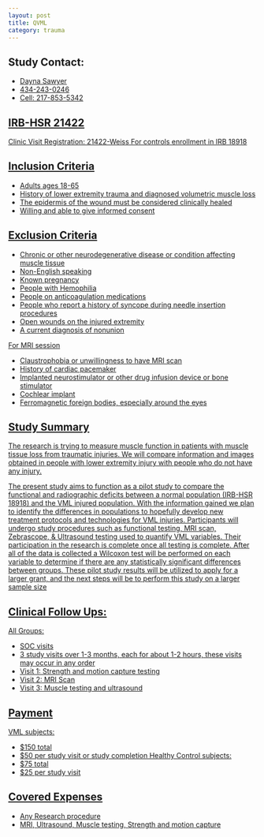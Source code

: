 ```yaml
---
layout: post
title: QVML
category: trauma
---
```


## Study Contact:
- <a href="mailto:GUS9EY@hscmail.mcc.virginia.edu">Dayna Sawyer 
- 434-243-0246
- Cell: 217-853-5342
 
 ## IRB-HSR 21422
 Clinic Visit Registration:
 21422-Weiss
 For controls enrollment in IRB 18918
 
 ## Inclusion Criteria
 
 - Adults ages 18-65
 - History of lower extremity trauma and diagnosed volumetric muscle loss
 - The epidermis of the wound must be considered clinically healed 
 - Willing and able to give informed consent
 
 
 ## Exclusion Criteria
 
 - Chronic or other neurodegenerative disease or condition affecting muscle tissue
 - Non-English speaking
 - Known pregnancy
 - People with Hemophilia
 - People on anticoagulation medications
 - People who report a history of syncope during needle insertion procedures
 - Open wounds on the injured extremity
 - A current diagnosis of nonunion
 
 For MRI session
 - Claustrophobia or unwillingness to have MRI scan
 - History of cardiac pacemaker
 - Implanted neurostimulator or other drug infusion device or bone stimulator
 - Cochlear implant
 - Ferromagnetic foreign bodies, especially around the eyes
 
 ## Study Summary
 
 The research is trying to measure muscle function in patients with muscle tissue loss from traumatic injuries. We will compare information and images obtained in people with lower extremity injury with people who do not have any injury.
 
 The present study aims to function as a pilot study to compare the functional and radiographic deficits between a normal population (IRB-HSR 18918) and the VML injured population. With the information gained we plan to identify the differences in populations to hopefully develop new treatment protocols and technologies for VML injuries. Participants will undergo study procedures such as functional testing, MRI scan, Zebrascope, & Ultrasound testing used to quantify VML variables. Their participation in the research is complete once all testing is complete. After all of the data is collected a Wilcoxon test will be performed on each variable to determine if there are any statistically significant differences between groups. These pilot study results will be utilized to apply for a larger grant, and the next steps will be to perform this study on a larger sample size
 
 ## Clinical Follow Ups:
 
 All Groups:
 - SOC visits
 - 3 study visits over 1-3 months, each for about 1-2 hours, these visits may occur in any order
 - Visit 1: Strength and motion capture testing
 - Visit 2: MRI Scan
 - Visit 3: Muscle testing and ultrasound
 
 ## Payment
VML subjects:
- $150 total
- $50 per study visit or study completion
Healthy Control subjects:
- $75 total
- $25 per study visit 
 
 ## Covered Expenses

- Any Research procedure
- MRI, Ultrasound, Muscle testing, Strength and motion capture
